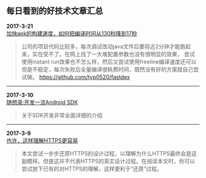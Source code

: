 每日看到的好技术文章汇总
---------------------

**2017-3-21**  
[加快apk的构建速度，如何把编译时间从130秒降到17秒](http://www.jianshu.com/p/53923d8f241c?1489977921895)
> 公司的项目代码比较多，每次调试改动java文件后要将近2分钟才能跑起来，实在受不了。在网上找了一大堆配置参数也没有很明显的效果， 尝试使用instant run效果也不怎么样，然后又尝试使用freeline编译速度还可以但是不稳定，每次失败后全量编译很耗费时间，既然没有好的方案就自己尝试做。
https://github.com/typ0520/fastdex

---------------------

**2017-3-10**  
[随想录:开发一流Android SDK](http://blog.csdn.net/dd864140130/article/details/53558011)
> 关于SDK开发非常全面详细的介绍

----------------------

**2017-3-9**  
[也许，这样理解HTTPS更容易](http://www.jianshu.com/p/705dcd60c264)
> 本文尝试一步步还原HTTPS的设计过程，以理解为什么HTTPS最终会是这副模样。但是这并不代表HTTPS的真实设计过程。在阅读本文时，你可以尝试放下已有的对HTTPS的理解，这样更利于“还原”过程。

